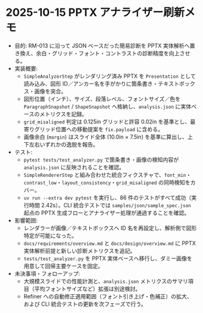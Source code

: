 # 2025-10-15 PPTX アナライザー刷新メモ

- 目的: RM-013 に沿って JSON ベースだった簡易診断を PPTX 実体解析へ置き換え、余白・グリッド・フォント・コントラストの診断精度を向上させる。
- 実装概要:
  - `SimpleAnalyzerStep` がレンダリング済み PPTX を `Presentation` として読み込み、図形 ID／アンカー名を手がかりに箇条書き・テキストボックス・画像を突合。
  - 図形位置（インチ）、サイズ、段落レベル、フォントサイズ／色を `ParagraphSnapshot` / `ShapeSnapshot` へ格納し、`analysis.json` に実体ベースのメトリクスを記録。
  - `grid_misaligned` 判定は 0.125in グリッドと許容 0.02in を基準とし、最寄りグリッド位置への移動提案を `fix.payload` に含める。
  - 画像余白 (`margin`) はスライド全体 (10.0in × 7.5in) を基準に算出し、上下左右いずれかの逸脱を報告。
- テスト:
  - `pytest tests/test_analyzer.py` で箇条書き・画像の検知内容が `analysis.json` に反映されることを確認。
  - `SimpleRendererStep` と組み合わせた統合フィクスチャで、`font_min`・`contrast_low`・`layout_consistency`・`grid_misaligned` の同時検知をカバー。
  - `uv run --extra dev pytest` を実行し、86 件のテストがすべて成功（実行時間 2.42s）。CLI 統合テストでは `samples/json/sample_spec.json` 起点の PPTX 生成フローとアナライザー処理が通過することを確認。
- 影響範囲:
  - レンダラーが画像／テキストボックスへ ID 名を再設定し、解析側で図形特定が可能になった。
  - `docs/requirements/overview.md` と `docs/design/overview.md` に PPTX 実体解析前提と新しい診断メトリクスを追記。
  - `tests/test_analyzer.py` を PPTX 実体ベースへ移行し、ダミー画像を用意して回帰主要ケースを固定。
- 未決事項・フォローアップ:
  - 大規模スライドでの性能計測と、`analysis.json` メトリクスのサマリ項目（平均フォントサイズなど）拡張は別途検討。
  - Refiner への自動修正適用範囲（フォント引き上げ・色補正）の拡大、および CLI 統合テストの更新を次フェーズで行う。
